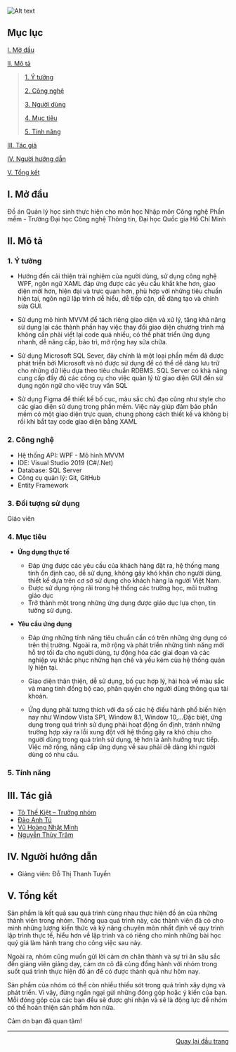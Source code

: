 <p>
    <img src="https://www.uit.edu.vn/sites/vi/files/banner_uit.png" alt="Alt text">
</p>




## Mục lục

 [I. Mở đầu](#Modau)

 [II. Mô tả](#Mota)

> [1. Ý tưởng](#Ytuong)
>
> [2. Công nghệ](#Congnghe)
>
> [3. Người dùng](#Doituongsudung)
>
> [4. Mục tiêu](#Muctieu)
>
> [5. Tính năng](#Tinhnang)

[III. Tác giả](#Tacgia)

[IV. Người hướng dẫn](#Nguoihuongdan)

[V. Tổng kết](#Tongket)


<!-- MỞ ĐẦU -->
<div id="Modau"></div>

## I. Mở đầu
Đồ án Quản lý học sinh thực hiện cho môn học Nhập môn Công nghệ Phần mềm - Trường Đại học Công nghệ Thông tin, Đại học Quốc gia Hồ Chí Minh


<!-- MÔ TẢ -->
<div id="Mota"></div>

## II. Mô tả

<!-- Ý TƯỞNG -->
<div id="Ytuong"></div>

### 1. Ý tưởng
* Hướng đến cải thiện trải nghiệm của người dùng, sử dụng công nghệ WPF, ngôn ngữ XAML đáp ứng được các yêu cầu khắt khe hơn, giao diện mới hơn, hiện đại và trực quan hơn, phù hợp với những tiêu chuẩn hiện tại, ngôn ngữ lập trình dễ hiểu, dễ tiếp cận, dễ dàng tạo và chỉnh sửa GUI.

* Sử dụng mô hình MVVM để tách riêng giao diện và xử lý, tăng khả năng sử dụng lại các thành phần hay việc thay đổi giao diện chương trình mà không cần phải viết lại code quá nhiều, có thể phát triển ứng dụng nhanh, dễ nâng cấp, bảo trì, mở rộng hay sửa chữa.

* Sử dụng Microsoft SQL Sever, đây chính là một loại phần mềm đã được phát triển bởi Microsoft và nó được sử dụng để có thể dễ dàng lưu trữ cho những dữ liệu dựa theo tiêu chuẩn RDBMS. SQL Server có khả năng cung cấp đầy đủ các công cụ cho việc quản lý từ giao diện GUI đến sử dụng ngôn ngữ cho việc truy vấn SQL

* Sử dụng Figma để thiết kế bố cục, màu sắc chủ đạo cũng như style cho các giao diện sử dụng trong phần mềm. Việc này giúp đảm bảo phần mềm có một giao diện trực quan, chung phong cách thiết kế và không bị rối khi bắt tay code giao diện bằng XAML

<div id="Congnghe"></div>

### 2. Công nghệ
* Hệ thống API: WPF - Mô hình MVVM
* IDE: Visual Studio 2019 (C#/.Net)
* Database: SQL Server
* Công cụ quản lý: Git, GitHub
* Entity Framework

<div id="Doituongsudung"></div>

### 3. Đối tượng sử dụng
Giáo viên

<div id="Muctieu"></div>

### 4. Mục tiêu

 * <strong>Ứng dụng thực tế</strong>
 
    * Đáp ứng được các yêu cầu của khách hàng đặt ra, hệ thống mang tính ổn định cao, dễ sử dụng, không gây khó khăn cho người dùng, thiết kế dựa trên cơ sở sử dụng cho khách hàng là người Việt Nam.
    * Được sử dụng rộng rãi trong hệ thống các trường học, môi trường giáo dục
    * Trở thành một trong những ứng dụng được giáo dục lựa chọn, tin tưởng sử dụng.


 * <strong>Yêu cầu ứng dụng</strong>
 
    * Đáp ứng những tính năng tiêu chuẩn cần có trên những ứng dụng có trên thị trường. Ngoài ra, mở rộng và phát triển những tính năng mới hỗ trợ tối đa cho người dùng, tự động hóa các giai đoạn và các nghiệp vụ  khắc phục những hạn chế và yếu kém của hệ thống quản lý hiện tại.

    
    * Giao diện thân thiện, dễ sử dụng, bố cục hợp lý, hài hoà về màu sắc và mang tính đồng bộ cao, phân quyền cho người dùng thông qua tài khoản.
    
    * Ứng dụng phải tương thích với đa số các hệ điều hành phổ biến hiện nay như Window Vista SP1, Window 8.1, Window 10,...Đặc biệt, ứng dụng  trong quá trình sử dụng phải hoạt động ổn định, tránh những trường hợp xảy ra lỗi xung đột với hệ thống gây ra khó chịu cho người dùng trong quá trình sử dụng, tệ hơn là ảnh hưởng trực tiếp. Việc mở rộng, nâng cấp ứng dụng về sau phải dễ dàng khi người dùng có nhu cầu.


<div id="Tinhnang"></div>

### 5. Tính năng

 

<!-- TÁC GIẢ -->
<div id="Tacgia"></div>

## III. Tác giả

* [Tô Thế Kiệt – Trưởng nhóm](https://github.com/kiethongngu)
* [Đào Anh Tú](https://github.com/anhtu301003)
* [Vũ Hoàng Nhật Minh](https://github.com/Minguml)
* [Nguyễn Thùy Trâm](https://github.com/CornCobIT)

<!-- NGƯỜI HƯỚNG DẪN -->
<div id="Nguoihuongdan"></div>

## IV. Người hướng dẫn
* Giảng viên: Đỗ Thị Thanh Tuyền



<!-- TỔNG KẾT -->
<div id="Tongket"></div>

## V. Tổng kết
Sản phẩm là kết quả sau quá trình cùng nhau thực hiện đồ án của những thành viên trong nhóm. Thông qua quá trình này, các thành viên đã có cho mình những lượng kiến thức và kỹ năng chuyên môn nhất định về quy trình lập trình thực tế, hiểu hơn về lập trình và có riêng cho mình những bài học quý giá làm hành trang cho công việc sau này.

Ngoài ra, nhóm cũng muốn gửi lời cảm ơn chân thành và sự tri ân sâu sắc đến giảng viên giảng dạy, cảm ơn cô đã cùng đồng hành với nhóm trong suốt quá trình thực hiện đồ án để có được thành quả như hôm nay.

Sản phẩm của nhóm có thể còn nhiều thiếu sót trong quá trình xây dựng và phát triển. Vì vậy, đừng ngần ngại gửi những đóng góp hoặc ý kiến của bạn. Mỗi đóng góp của các bạn đều sẽ được ghi nhận và sẽ là động lực để nhóm có thể hoàn thiện sản phẩm hơn nữa.

Cảm ơn bạn đã quan tâm!

---

<p align="right"><a href="#Top">Quay lại đầu trang</a></p>
